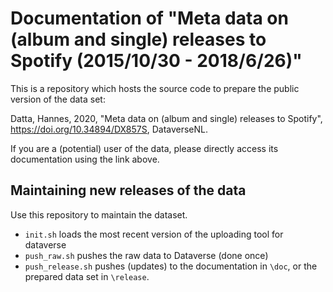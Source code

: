 # Documentation of "Meta data on (album and single) releases to Spotify (2015/10/30 - 2018/6/26)"

This is a repository which hosts the source code to prepare the public version of the data set:

Datta, Hannes, 2020, "Meta data on (album and single) releases to Spotify", https://doi.org/10.34894/DX857S, DataverseNL.

If you are a (potential) user of the data, please directly access its documentation using the link above.

## Maintaining new releases of the data

Use this repository to maintain the dataset.

* `init.sh` loads the most recent version of the uploading tool for dataverse
* `push_raw.sh` pushes the raw data to Dataverse (done once)
* `push_release.sh` pushes (updates) to the documentation in `\doc`, or the prepared data set in `\release`.
